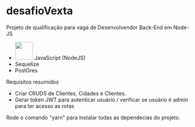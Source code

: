 

# desafioVexta

Projeto de qualificação para vaga de Desenvolvendor Back-End em Node-JS

  * <img src="https://img.icons8.com/color/452/nodejs.png" width="48"> JavaScript (NodeJS)
  * Sequelize
  * PostGres
  
Requisitos resumidos

  * Criar CRUDS de Clientes, Cidades e Clientes.
  * Gerar token JWT para autenticar usuário / verificar se usuário é admin
  para ter acesso as rotas
  
Rode o comando "yarn" para instalar todas as dependecias do projeto.
